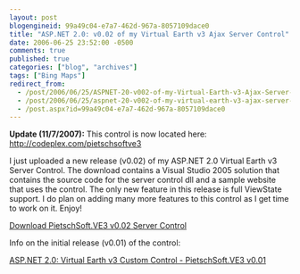 ```yaml
---
layout: post
blogengineid: 99a49c04-e7a7-462d-967a-8057109dace0
title: "ASP.NET 2.0: v0.02 of my Virtual Earth v3 Ajax Server Control"
date: 2006-06-25 23:52:00 -0500
comments: true
published: true
categories: ["blog", "archives"]
tags: ["Bing Maps"]
redirect_from: 
  - /post/2006/06/25/ASPNET-20-v002-of-my-Virtual-Earth-v3-Ajax-Server-Control
  - /post/2006/06/25/aspnet-20-v002-of-my-virtual-earth-v3-ajax-server-control
  - /post.aspx?id=99a49c04-e7a7-462d-967a-8057109dace0
---
```

<!-- more -->


**Update (11/7/2007):** This control is now located here: <a href="http://codeplex.com/pietschsoftve3">http://codeplex.com/pietschsoftve3</a>



I just uploaded a new release (v0.02) of my ASP.NET 2.0 Virtual Earth v3 Server Control. The download contains a Visual Studio 2005 solution that contains the source code for the server control dll and a sample website that uses the control. The only new feature in this release is full ViewState support. I do plan on adding many more features to this control as I get time to work on it. Enjoy!



<a href="http://codeplex.com/pietschsoftve3">Download PietschSoft.VE3 v0.02 Server Control</a>



Info on the initial release (v0.01) of the control:

<a id="ctl00_MainContentPlaceHolder_DataList1_ctl00_HyperLink1" href="/post.aspx?id=1d6d498a-257f-4f08-aaf1-8cfa7c568d60">ASP.NET 2.0: Virtual Earth v3 Custom Control - PietschSoft.VE3 v0.01</a> 

